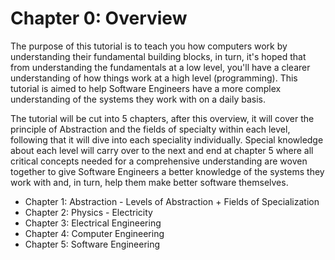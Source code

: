 # Chapter 0: Overview

The purpose of this tutorial is to teach you how computers work by understanding their fundamental building blocks, in turn, it's hoped that from understanding the fundamentals at a low level, you'll have a clearer understanding of how things work at a high level (programming). This tutorial is aimed to help Software Engineers have a more complex understanding of the systems they work with on a daily basis.

The tutorial will be cut into 5 chapters, after this overview, it will cover the principle of Abstraction and the fields of specialty within each level, following that it will dive into each speciality individually. Special knowledge about each level will carry over to the next and end at chapter 5 where all critical concepts needed for a comprehensive understanding are woven together to give Software Engineers a better knowledge of the systems they work with and, in turn, help them make better software themselves.

* Chapter 1: Abstraction - Levels of Abstraction + Fields of Specialization
* Chapter 2: Physics - Electricity
* Chapter 3: Electrical Engineering
* Chapter 4: Computer Engineering
* Chapter 5: Software Engineering
